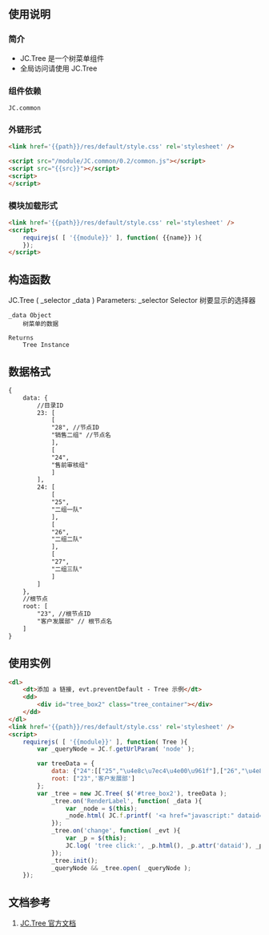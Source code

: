 ## 使用说明

### 简介

- JC.Tree 是一个树菜单组件
- 全局访问请使用 JC.Tree

### 组件依赖
    JC.common

### 外链形式

```html
<link href='{{path}}/res/default/style.css' rel='stylesheet' />

<script src="/module/JC.common/0.2/common.js"></script>
<script src="{{src}}"></script>
<script>
</script>
```

### 模块加载形式
```html
<link href='{{path}}/res/default/style.css' rel='stylesheet' />
<script>
    requirejs( [ '{{module}}' ], function( {{name}} ){
    });
</script>
```

## 构造函数
JC.Tree ( _selector  _data )
    Parameters:
        _selector Selector
        树要显示的选择器

    _data Object
        树菜单的数据
 
    Returns
        Tree Instance

## 数据格式
```html
{
    data: {
        //目录ID
        23: [
            [
            "28", //节点ID
            "销售二组" //节点名
            ],
            [
            "24",
            "售前审核组"
            ]
        ],
        24: [
            [
            "25",
            "二组一队"
            ],
            [
            "26",
            "二组二队"
            ],
            [
            "27",
            "二组三队"
            ]
        ]
    },
    //根节点
    root: [
        "23", //根节点ID
        "客户发展部" // 根节点名
    ]
}
```

## 使用实例
```html
<dl>
    <dt>添加 a 链接, evt.preventDefault - Tree 示例</dt>
    <dd>
        <div id="tree_box2" class="tree_container"></div>
    </dd>
</dl>
<link href='{{path}}/res/default/style.css' rel='stylesheet' />
<script>
    requirejs( [ '{{module}}' ], function( Tree ){
        var _queryNode = JC.f.getUrlParam( 'node' );

        var treeData = {
            data: {"24":[["25","\u4e8c\u7ec4\u4e00\u961f"],["26","\u4e8c\u7ec4\u4e8c\u961f"],["27","\u4e8c\u7ec4\u4e09\u961f"]],"23":[["28","\u9500\u552e\u4e8c\u7ec4"],["24","\u552e\u524d\u5ba1\u6838\u7ec4"]]},
		    root: ["23",'客户发展部']
		};
        var _tree = new JC.Tree( $('#tree_box2'), treeData );
            _tree.on('RenderLabel', function( _data ){
                var _node = $(this);
                _node.html( JC.f.printf( '<a href="javascript:" dataid="{0}">{1}</a>', _data[0], _data[1] ) );
            });
            _tree.on('change', function( _evt ){
                var _p = $(this);
                JC.log( 'tree click:', _p.html(), _p.attr('dataid'), _p.attr('dataname') );
            });
            _tree.init();
            _queryNode && _tree.open( _queryNode );
    });
```

## 文档参考

1. [JC.Tree 官方文档](http://360.75team.com/~qiushaowei/jc2/docs_api/classes/JC.Tree.html)

